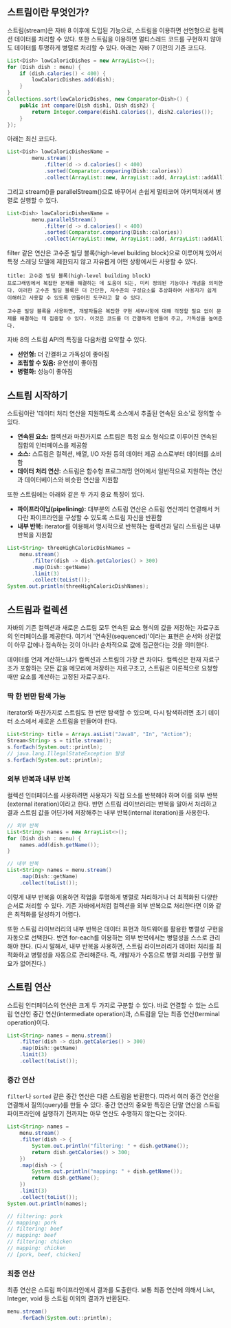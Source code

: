 ## 스트림이란 무엇인가?
스트림(stream)은 자바 8 이후에 도입된 기능으로, 스트림을 이용하면 선언형으로 컬렉션 데이터를 처리할 수 있다. 또한 스트림을 이용하면 멀티스레드 코드를 구현하지 않아도 데이터를 투명하게 병렬로 처리할 수 있다. 아래는 자바 7 이전의 기존 코드다.

```java
List<Dish> lowCaloricDishes = new ArrayList<>();
for (Dish dish : menu) {
	if (dish.calories() < 400) {
		lowCaloricDishes.add(dish);
	}
}
Collections.sort(lowCaloricDishes, new Comparator<Dish>() {
	public int compare(Dish dish1, Dish dish2) {
		return Integer.compare(dish1.calories(), dish2.calories());
	}
});
```

아래는 최신 코드다.

```java
List<Dish> lowCaloricDishesName =
		menu.stream()
			.filter(d -> d.calories() < 400)
			.sorted(Comparator.comparing(Dish::calories))
			.collect(ArrayList::new, ArrayList::add, ArrayList::addAll);
```

그리고 stream()을 parallelStream()으로 바꾸어서 손쉽게 멀티코어 아키텍처에서 병렬로 실행할 수 있다.

```java
List<Dish> lowCaloricDishesName =
		menu.parallelStream()
			.filter(d -> d.calories() < 400)
			.sorted(Comparator.comparing(Dish::calories))
			.collect(ArrayList::new, ArrayList::add, ArrayList::addAll);
```

filter 같은 연산은 고수준 빌딩 블록(high-level building block)으로 이루어져 있어서 특정 스레딩 모델에 제한되지 않고 자유롭게 어떤 상황에서든 사용할 수 있다.

```ad-note
title: 고수준 빌딩 블록(high-level building block)
프로그래밍에서 복잡한 문제를 해결하는 데 도움이 되는, 미리 정의된 기능이나 개념을 의미한다. 이러한 고수준 빌딩 블록은 더 간단한, 저수준의 구성요소를 추상화하여 사용자가 쉽게 이해하고 사용할 수 있도록 만들어진 도구라고 할 수 있다.

고수준 빌딩 블록을 사용하면, 개발자들은 복잡한 구현 세부사항에 대해 걱정할 필요 없이 문제를 해결하는 데 집중할 수 있다. 이것은 코드를 더 간결하게 만들어 주고, 가독성을 높여준다.
```

자바 8의 스트림 API의 특징을 다음처럼 요약할 수 있다.

- **선언형:** 더 간결하고 가독성이 좋아짐
- **조립할 수 있음:** 유연성이 좋아짐
- **병렬화:** 성능이 좋아짐

## 스트림 시작하기
스트림이란 '데이터 처리 연산을 지원하도록 소스에서 추출된 연속된 요소'로 정의할 수 있다.

- **연속된 요소:** 컬렉션과 마찬가지로 스트림은 특정 요소 형식으로 이루어진 연속된 집합의 인터페이스를 제공함
- **소스:** 스트림은 컬렉션, 배열, I/O 자원 등의 데이터 제공 소스로부터 데이터를 소비함
- **데이터 처리 연산:** 스트림은 함수형 프로그래밍 언어에서 일반적으로 지원하는 연산과 데이터베이스와 비슷한 연산을 지원함

또한 스트림에는 아래와 같은 두 가지 중요 특징이 있다.

- **파이프라이닝(pipelining):** 대부분의 스트림 연산은 스트림 연산끼리 연결해서 커다란 파이프라인을 구성할 수 있도록 스트림 자신을 반환함
- **내부 반복:** iterator를 이용해서 명시적으로 반복하는 컬렉션과 달리 스트림은 내부 반복을 지원함

```java
List<String> threeHighCaloricDishNames =
	menu.stream()
		.filter(dish -> dish.getCalories() > 300)
		.map(Dish::getName)
		.limit(3)
		.collect(toList());
System.out.println(threeHighCaloricDishNames);
```

## 스트림과 컬렉션
자바의 기존 컬렉션과 새로운 스트림 모두 연속된 요소 형식의 값을 저장하는 자료구조의 인터페이스를 제공한다. 여기서 '연속된(sequenced)'이라는 표현은 순서와 상관없이 아무 값에나 접속하는 것이 아니라 순차적으로 값에 접근한다는 것을 의미한다.

데이터를 언제 계산하느냐가 컬렉션과 스트림의 가장 큰 차이다. 컬렉션은 현재 자료구조가 포함하는 모든 값을 메모리에 저장하는 자료구조고, 스트림은 이론적으로 요청할 때만 요소를 계산하는 고정된 자료구조다.

### 딱 한 번만 탐색 가능
iterator와 마찬가지로 스트림도 한 번만 탐색할 수 있으며, 다시 탐색하려면 초기 데이터 소스에서 새로운 스트림을 만들어야 한다.

```java
List<String> title = Arrays.asList("Java8", "In", "Action");
Stream<String> s = title.stream();
s.forEach(System.out::println);
// java.lang.IllegalStateException 발생
s.forEach(System.out::println);
```

### 외부 반복과 내부 반복
컬렉션 인터페이스를 사용하려면 사용자가 직접 요소를 반복해야 하며 이를 외부 반복(external iteration)이라고 한다. 반면 스트림 라이브러리는 반복을 알아서 처리하고 결과 스트림 값을 어딘가에 저장해주는 내부 반복(internal iteration)을 사용한다.

```java
// 외부 반복
List<String> names = new ArrayList<>();
for (Dish dish : menu) {
	names.add(dish.getName());
}

// 내부 반복
List<String> names = menu.stream()
	.map(Dish::getName)
	.collect(toList());
```

이렇게 내부 반복을 이용하면 작업을 투명하게 병렬로 처리하거나 더 최적화된 다양한 순서로 처리할 수 있다. 기존 자바에서처럼 컬렉션을 외부 반복으로 처리한다면 이와 같은 최적화를 달성하기 어렵다.

또한 스트림 라이브러리의 내부 반복은 데이터 표현과 하드웨어를 활용한 병렬성 구현을 자동으로 선택한다. 반면 for-each를 이용하는 외부 반복에서는 병렬성을 스스로 관리해야 한다. (다시 말해서, 내부 반복을 사용하면, 스트림 라이브러리가 데이터 처리를 최적화하고 병렬성을 자동으로 관리해준다. 즉, 개발자가 수동으로 병렬 처리를 구현할 필요가 없어진다.)

## 스트림 연산
스트림 인터페이스의 연산은 크게 두 가지로 구분할 수 있다. 바로 연결할 수 있는 스트림 연산인 중간 연산(intermediate operation)과, 스트림을 닫는 최종 연산(terminal operation)이다.

```java
List<String> names = menu.stream()
	.filter(dish -> dish.getCalories() > 300)
	.map(Dish::getName)
	.limit(3)
	.collect(toList());
```

### 중간 연산
`filter`나 `sorted` 같은 중간 연산은 다른 스트림을 반환한다. 따라서 여러 중간 연산을 연결해서 질의(query)를 만들 수 있다. 중간 연산의 중요한 특징은 단말 연산을 스트림 파이프라인에 실행하기 전까지는 아무 연산도 수행하지 않는다는 것이다.

```java
List<String> names =
	menu.stream()
	.filter(dish -> {
		System.out.println("filtering: " + dish.getName());
		return dish.getCalories() > 300;
	})
	.map(dish -> {
		System.out.println("mapping: " + dish.getName());
		return dish.getName();
	})
	.limit(3)
	.collect(toList());
System.out.println(names);

// filtering: pork
// mapping: pork
// filtering: beef
// mapping: beef
// filtering: chicken
// mapping: chicken
// [pork, beef, chicken]
```

### 최종 연산
최종 연산은 스트림 파이프라인에서 결과를 도출한다. 보통 최종 연산에 의해서 List, Integer, void 등 스트림 이외의 결과가 반환된다.

```java
menu.stream()
	.forEach(System.out::println);
```
